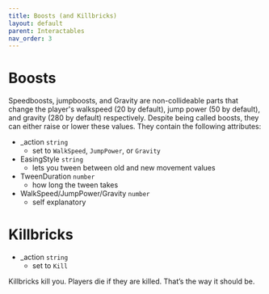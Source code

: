 ```yaml
---
title: Boosts (and Killbricks)
layout: default
parent: Interactables
nav_order: 3
---
```

# Boosts
Speedboosts, jumpboosts, and Gravity are non-collideable parts that change the player's walkspeed (20 by default), jump power (50 by default), and gravity (280 by default) respectively. Despite being called boosts, they can either raise or lower these values. They contain the following attributes:

- _action `string`
    - set to `WalkSpeed`, `JumpPower`, or `Gravity`
- EasingStyle `string`
    - lets you tween between old and new movement values
- TweenDuration `number`
    - how long the tween takes
- WalkSpeed/JumpPower/Gravity `number`
    - self explanatory

# Killbricks
- _action `string`
    - set to `Kill`

Killbricks kill you. Players die if they are killed. That’s the way it should be.
